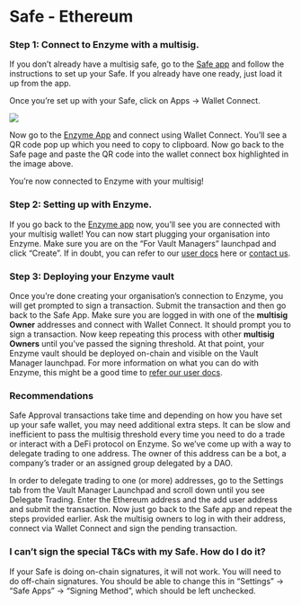 # Safe - Ethereum

### **Step 1: Connect to Enzyme with a multisig.** <a href="#id-7f3a" id="id-7f3a"></a>

If you don’t already have a multisig safe, go to the [Safe app](https://app.safe.global/welcome) and follow the instructions to set up your Safe. If you already have one ready, just load it up from the app.

Once you’re set up with your Safe, click on Apps -> Wallet Connect.

![](https://miro.medium.com/max/3200/0\*z95AhyUinRM09Fci)

Now go to the [Enzyme App](http://app.enzyme.finance/) and connect using Wallet Connect. You’ll see a QR code pop up which you need to copy to clipboard. Now go back to the Safe page and paste the QR code into the wallet connect box highlighted in the image above.

You’re now connected to Enzyme with your multisig!

### **Step 2: Setting up with Enzyme.** <a href="#id-7fae" id="id-7fae"></a>

If you go back to the [Enzyme app](http://app.enzyme.finance/) now, you’ll see you are connected with your multisig wallet! You can now start plugging your organisation into Enzyme. Make sure you are on the “For Vault Managers” launchpad and click “Create”. If in doubt, you can refer to our [user docs](http://userdocs.enzyme.finance/) here or [contact us](https://t.me/enzymefinance).

### **Step 3: Deploying your Enzyme vault** <a href="#bba8" id="bba8"></a>

Once you’re done creating your organisation’s connection to Enzyme, you will get prompted to sign a transaction. Submit the transaction and then go back to the Safe App. Make sure you are logged in with one of the **multisig** **Owner** addresses and connect with Wallet Connect. It should prompt you to sign a transaction. Now keep repeating this process with other **multisig Owners** until you’ve passed the signing threshold. At that point, your Enzyme vault should be deployed on-chain and visible on the Vault Manager launchpad. For more information on what you can do with Enzyme, this might be a good time to [refer our user docs](http://userdocs.enzyme.finance/).

### Recommendations

Safe Approval transactions take time and depending on how you have set up your safe wallet, you may need additional extra steps. It can be slow and inefficient to pass the multisig threshold every time you need to do a trade or interact with a DeFi protocol on Enzyme. So we’ve come up with a way to delegate trading to one address. The owner of this address can be a bot, a company’s trader or an assigned group delegated by a DAO.

In order to delegate trading to one (or more) addresses, go to the Settings tab from the Vault Manager Launchpad and scroll down until you see Delegate Trading. Enter the Ethereum address and the add user address and submit the transaction. Now just go back to the Safe app and repeat the steps provided earlier. Ask the multisig owners to log in with their address, connect via Wallet Connect and sign the pending transaction.



### I can’t sign the special T\&Cs with my Safe. How do I do it? <a href="#i-cant-sign-the-special-t-and-cs-with-my-safe.-how-do-i-do-it" id="i-cant-sign-the-special-t-and-cs-with-my-safe.-how-do-i-do-it"></a>

If your Safe is doing on-chain signatures, it will not work. You will need to do off-chain signatures. You should be able to change this in “Settings” -> “Safe Apps” -> “Signing Method”, which should be left unchecked.
